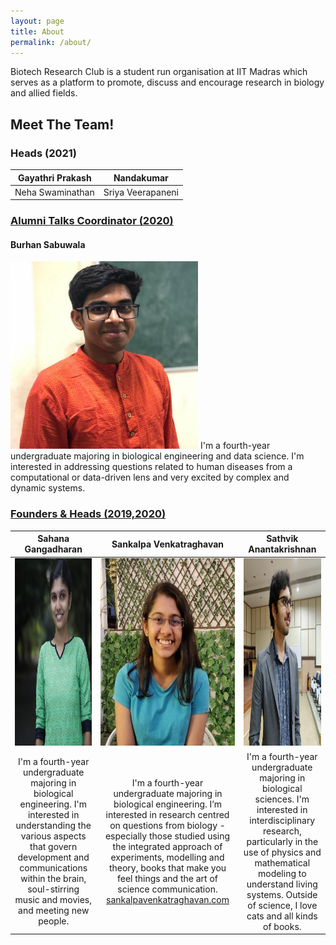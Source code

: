 ```yaml
---
layout: page
title: About
permalink: /about/
---
```


Biotech Research Club is a student run organisation at IIT Madras which serves as a platform to promote, discuss and encourage research in biology and allied fields. 

## Meet The Team!

### Heads (2021)

| Gayathri Prakash | Nandakumar |
|:---:|:---:|
| Neha Swaminathan | Sriya Veerapaneni |




### <u> Alumni Talks Coordinator (2020) </u>
#### Burhan Sabuwala 
<img src = "../images/Burhan.jpg" width = "300" height = "300">
I'm a fourth-year undergraduate majoring in biological engineering and data science. I'm interested in addressing questions related to human diseases from a computational or data-driven lens and very excited by complex and dynamic systems. 

### <u> Founders & Heads (2019,2020) </u>

| Sahana Gangadharan| Sankalpa Venkatraghavan | Sathvik Anantakrishnan |
|:---:|:---:|:---:|
|  <img src = "../images/Sahana.jpg" width = "300" height = "300"> | <img src = "../images/Sankalpa.jpg" width = "300" height = "300"> | <img src = "../images/Sathvik.jpg" width = "300" height = "300">|
| I'm a fourth-year undergraduate majoring in biological engineering. I'm interested in understanding the various aspects that govern development and communications within the brain, soul-stirring music and movies, and meeting new people.| I'm a fourth-year undergraduate majoring in biological engineering. I’m interested in research centred on questions from biology - especially those studied using the integrated approach of experiments, modelling and theory, books that make you feel things and the art of science communication. <br> [sankalpavenkatraghavan.com](sankalpavenkatraghavan.com)| I'm a fourth-year undergraduate majoring in biological sciences. I'm interested in interdisciplinary research, particularly in the use of physics and mathematical modeling to understand living systems. Outside of science, I love cats and all kinds of books. |


